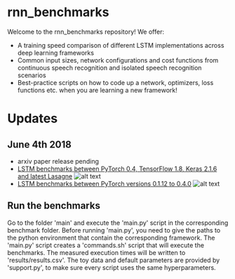 # rnn_benchmarks
Welcome to the rnn_benchmarks repository! We offer:
- A training speed comparison of different LSTM implementations across deep learning frameworks
- Common input sizes, network configurations and cost functions from continuous speech recognition and isolated speech recognition scenarios
- Best-practice scripts on how to code up a network, optimizers, loss functions etc. when you are learning a new framework!

# Updates
 
## June 4th 2018
 - arxiv paper release pending
 - [LSTM benchmarks between PyTorch 0.4, TensorFlow 1.8, Keras 2.1.6 and latest Lasagne](https://github.com/stefbraun/rnn_benchmarks/tree/master/results/10/framework_comparison)
 ![alt text](https://github.com/stefbraun/rnn_benchmarks/blob/master/results/10/framework_comparison/1x320-LSTM_cross-entropy.png)
 - [LSTM benchmarks between PyTorch versions 0.1.12 to 0.4.0](https://github.com/stefbraun/rnn_benchmarks/tree/master/results/10/pytorch_comparison)
 ![alt text](https://github.com/stefbraun/rnn_benchmarks/blob/master/results/10/pytorch_comparison/1x320-LSTM_cross-entropy.png)


## Run the benchmarks
Go to the folder 'main' and execute the 'main.py' script in the corresponding benchmark folder. Before running 'main.py', you need to give the paths to the python environment that contain the corresponding framework. The 'main.py' script creates a 'commands.sh' script that will execute the benchmarks. The measured execution times will be written to 'results/results.csv'. The toy data and default parameters are provided by 'support.py', to make sure every script uses the same hyperparameters.

